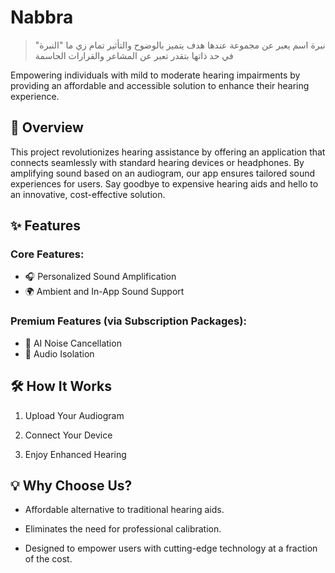 # Nabbra

> نبرة اسم يعبر عن مجموعة عندها هدف يتميز بالوضوح والتأثير تمام زي ما "النبرة" في حد ذاتها بتقدر تعبر عن المشاعر والقرارات الحاسمة

Empowering individuals with mild to moderate hearing impairments by providing an affordable and accessible solution to enhance their hearing experience.

## 🌟 Overview

This project revolutionizes hearing assistance by offering an application that connects seamlessly with standard hearing devices or headphones. By amplifying sound based on an audiogram, our app ensures tailored sound experiences for users. Say goodbye to expensive hearing aids and hello to an innovative, cost-effective solution.

## ✨ Features

### Core Features:

- 🎧 Personalized Sound Amplification
- 🌍 Ambient and In-App Sound Support

### Premium Features (via Subscription Packages):

- 🧠 AI Noise Cancellation
- 🎯 Audio Isolation

## 🛠️ How It Works

1. Upload Your Audiogram

2. Connect Your Device

3. Enjoy Enhanced Hearing

## 💡 Why Choose Us?

- Affordable alternative to traditional hearing aids.

- Eliminates the need for professional calibration.

- Designed to empower users with cutting-edge technology at a fraction of the cost.

